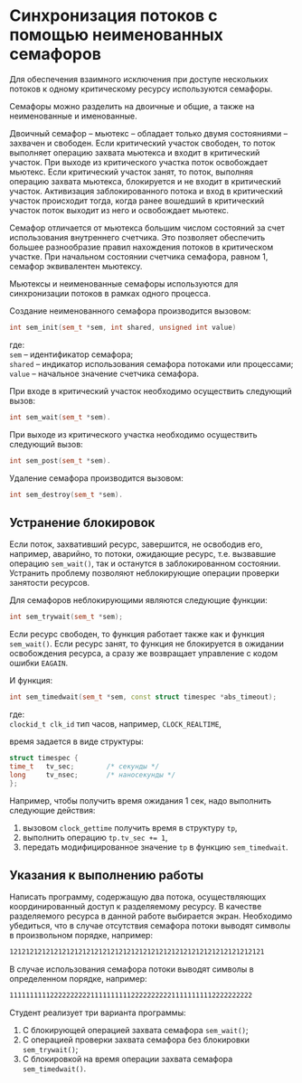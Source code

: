 # Синхронизация потоков с помощью неименованных семафоров

Для обеспечения взаимного исключения при доступе нескольких потоков к одному критическому ресурсу используются семафоры.

Семафоры можно разделить на двоичные и общие, а также на неименованные и именованные.

Двоичный семафор – мьютекс – обладает только двумя состояниями – захвачен и свободен.
Если критический участок свободен, то поток выполняет операцию захвата мьютекса и входит в критический участок. При выходе из критического участка поток освобождает мьютекс.
Если критический участок занят, то поток, выполняя операцию захвата мьютекса, блокируется и не входит в критический участок. Активизация заблокированного потока и вход в критический участок происходит тогда, когда ранее вошедший в критический участок поток выходит из него и освобождает мьютекс.

Семафор отличается от мьютекса большим числом состояний за счет использования внутреннего счетчика. Это позволяет обеспечить большее разнообразие правил нахождения потоков в критическом участке.
При начальном состоянии счетчика семафора, равном 1, семафор эквивалентен мьютексу.

Мьютексы и неименованные семафоры используются для синхронизации потоков в рамках одного процесса.

Создание неименованного семафора производится вызовом:

```cpp
int sem_init(sem_t *sem, int shared, unsigned int value)
```
где:</br>
`sem` – идентификатор семафора;</br>
`shared` – индикатор использования семафора потоками или процессами;</br>
`value` – начальное значение счетчика семафора.

При входе в критический участок необходимо осуществить следующий вызов:

```cpp
int sem_wait(sem_t *sem).
```

При выходе из критического участка необходимо осуществить следующий вызов:
```cpp
int sem_post(sem_t *sem).
```

Удаление семафора производится вызовом:

```cpp
int sem_destroy(sem_t *sem).
```

## Устранение блокировок

Если поток, захвативший ресурс, завершится, не освободив его, например, аварийно, то потоки, ожидающие ресурс, т.е. вызвавшие операцию `sem_wait()`, так и останутся в заблокированном состоянии.
Устранить проблему позволяют неблокирующие операции проверки занятости ресурсов.

Для семафоров неблокирующими являются следующие функции:

```cpp
int sem_trywait(sem_t *sem);
```
Если ресурс свободен, то функция работает также как и функция `sem_wait()`. Если ресурс занят, то функция не блокируется в ожидании освобождения ресурса, а сразу же возвращает управление с кодом ошибки `EAGAIN`.

И функция:

```cpp
int sem_timedwait(sem_t *sem, const struct timespec *abs_timeout);
```

где:</br>
`clockid_t clk_id` тип часов, например, `CLOCK_REALTIME`,

время задается в виде структуры:

```cpp
struct timespec {
time_t   tv_sec;        /* секунды */
long     tv_nsec;       /* наносекунды */
};
```

Например, чтобы получить время ожидания 1 сек, надо выполнить следующие действия:

1. вызовом `clock_gettime` получить время в структуру `tp`,
2. выполнить операцию `tp.tv_sec += 1`,
3. передать модифицированное значение `tp` в функцию `sem_timedwait`.


## Указания к выполнению работы

Написать программу, содержащую два потока, осуществляющих координированный доступ к разделяемому ресурсу. В качестве разделяемого ресурса в данной работе выбирается экран.
Необходимо убедиться, что в случае отсутствия семафора потоки выводят символы  в произвольном порядке, например:

```bash
121212121212121212121212121212121212121212121212121212121212121
```

В случае использования семафора потоки выводят символы в определенном порядке, например:

```bash
111111111122222222221111111111222222222211111111112222222222
```

Студент реализует три варианта программы:

1.	С блокирующей операцией захвата семафора `sem_wait()`;
2.	С операцией проверки захвата семафора без блокировки `sem_trywait()`;
3.	С блокировкой на время операции захвата семафора `sem_timedwait()`.
